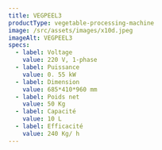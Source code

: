 ```yaml
---
title: VEGPEEL3
productType: vegetable-processing-machine
image: /src/assets/images/x10d.jpeg
imageAlt: VEGPEEL3
specs:
  - label: Voltage
    value: 220 V, 1-phase
  - label: Puissance
    value: 0. 55 kW
  - label: Dimension
    value: 685*410*960 mm
  - label: Poids net
    value: 50 Kg
  - label: Capacité
    value: 10 L
  - label: Efficacité
    value: 240 Kg/ h
---
```

